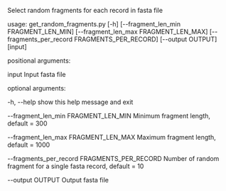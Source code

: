 Select random fragments for each record in fasta file

usage: get_random_fragments.py [-h] [--fragment_len_min FRAGMENT_LEN_MIN] [--fragment_len_max FRAGMENT_LEN_MAX] [--fragments_per_record FRAGMENTS_PER_RECORD] [--output OUTPUT] [input]

positional arguments:

  input Input fasta file
  
optional arguments:

  -h, --help  show this help message and exit
  
  --fragment_len_min FRAGMENT_LEN_MIN Minimum fragment length, default = 300
  
  --fragment_len_max FRAGMENT_LEN_MAX Maximum fragment length, default = 1000
  
  --fragments_per_record FRAGMENTS_PER_RECORD Number of random fragment for a single fasta record, default = 10
  
  --output OUTPUT Output fasta file
  
